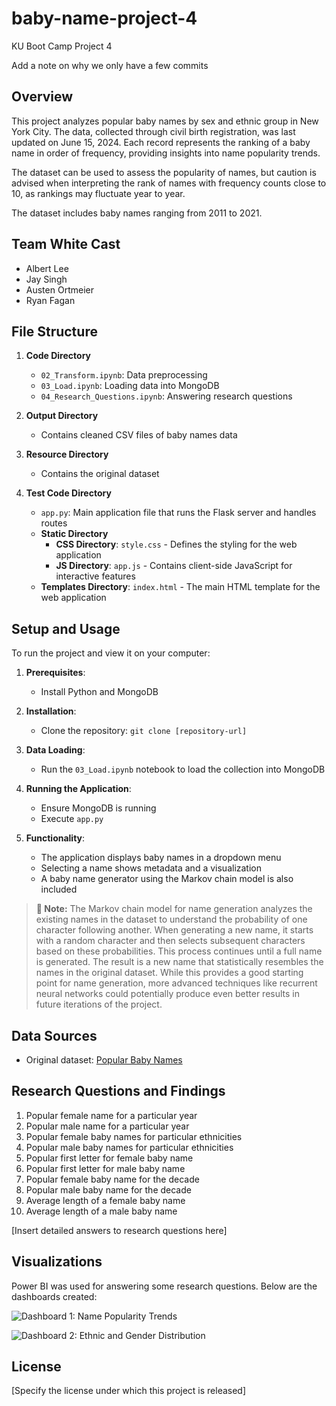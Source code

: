 # baby-name-project-4
KU Boot Camp Project 4

Add a note on why we only have a few commits

## Overview

This project analyzes popular baby names by sex and ethnic group in New York City. The data, collected through civil birth registration, was last updated on June 15, 2024. Each record represents the ranking of a baby name in order of frequency, providing insights into name popularity trends.

The dataset can be used to assess the popularity of names, but caution is advised when interpreting the rank of names with frequency counts close to 10, as rankings may fluctuate year to year.

The dataset includes baby names ranging from 2011 to 2021.

## Team White Cast

- Albert Lee
- Jay Singh
- Austen Ortmeier
- Ryan Fagan

## File Structure

1. **Code Directory**
   - `02_Transform.ipynb`: Data preprocessing
   - `03_Load.ipynb`: Loading data into MongoDB
   - `04_Research_Questions.ipynb`: Answering research questions

2. **Output Directory**
   - Contains cleaned CSV files of baby names data

3. **Resource Directory**
   - Contains the original dataset

4. **Test Code Directory**
   - `app.py`: Main application file that runs the Flask server and handles routes
   - **Static Directory**
     - **CSS Directory**: `style.css` - Defines the styling for the web application
     - **JS Directory**: `app.js` - Contains client-side JavaScript for interactive features
   - **Templates Directory**: `index.html` - The main HTML template for the web application

## Setup and Usage

To run the project and view it on your computer:

1. **Prerequisites**: 
   - Install Python and MongoDB

2. **Installation**:
   - Clone the repository: `git clone [repository-url]`

3. **Data Loading**:
   - Run the `03_Load.ipynb` notebook to load the collection into MongoDB

4. **Running the Application**:
   - Ensure MongoDB is running
   - Execute `app.py`

5. **Functionality**:
   - The application displays baby names in a dropdown menu
   - Selecting a name shows metadata and a visualization
   - A baby name generator using the Markov chain model is also included

> **📝 Note:** The Markov chain model for name generation analyzes the existing names in the dataset to understand the probability of one character following another. When generating a new name, it starts with a random character and then selects subsequent characters based on these probabilities. This process continues until a full name is generated. The result is a new name that statistically resembles the names in the original dataset. While this provides a good starting point for name generation, more advanced techniques like recurrent neural networks could potentially produce even better results in future iterations of the project.

## Data Sources

- Original dataset: [Popular Baby Names](https://catalog.data.gov/dataset/popular-baby-names)

## Research Questions and Findings

1. Popular female name for a particular year
2. Popular male name for a particular year
3. Popular female baby names for particular ethnicities
4. Popular male baby names for particular ethnicities
5. Popular first letter for female baby name
6. Popular first letter for male baby name
7. Popular female baby name for the decade
8. Popular male baby name for the decade
9. Average length of a female baby name
10. Average length of a male baby name

[Insert detailed answers to research questions here]

## Visualizations

Power BI was used for answering some research questions. Below are the dashboards created:

![Dashboard 1: Name Popularity Trends](images/dashboard1.png)

![Dashboard 2: Ethnic and Gender Distribution](images/dashboard2.png)

## License

[Specify the license under which this project is released]
